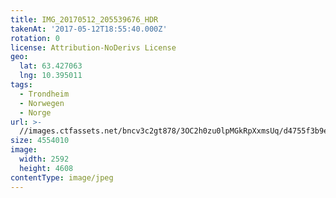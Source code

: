 ```yaml
---
title: IMG_20170512_205539676_HDR
takenAt: '2017-05-12T18:55:40.000Z'
rotation: 0
license: Attribution-NoDerivs License
geo:
  lat: 63.427063
  lng: 10.395011
tags:
  - Trondheim
  - Norwegen
  - Norge
url: >-
  //images.ctfassets.net/bncv3c2gt878/3OC2h0zu0lpMGkRpXxmsUq/d4755f3b9e70e512d7b2655552678265/img_20170512_205539676_hdr_34488599962_o
size: 4554010
image:
  width: 2592
  height: 4608
contentType: image/jpeg
---
```


